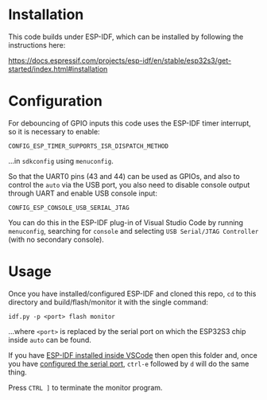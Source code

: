 # Installation
This code builds under ESP-IDF, which can be installed by following the instructions here:

https://docs.espressif.com/projects/esp-idf/en/stable/esp32s3/get-started/index.html#installation

# Configuration
For debouncing of GPIO inputs this code uses the ESP-IDF timer interrupt, so it is necessary to enable:

`CONFIG_ESP_TIMER_SUPPORTS_ISR_DISPATCH_METHOD`

...in `sdkconfig` using `menuconfig`.

So that the UART0 pins (43 and 44) can be used as GPIOs, and also to control the `auto` via the USB port, you also need to disable console output through UART and enable USB console input:

`CONFIG_ESP_CONSOLE_USB_SERIAL_JTAG`

You can do this in the ESP-IDF plug-in of Visual Studio Code by running `menuconfig`, searching for `console` and selecting `USB Serial/JTAG Controller` (with no secondary console).

# Usage
Once you have installed/configured ESP-IDF and cloned this repo, `cd` to this directory and build/flash/monitor it with the single command:

```
idf.py -p <port> flash monitor
```

...where `<port>` is replaced by the serial port on which the ESP32S3 chip inside `auto` can be found.

If you have [ESP-IDF installed inside VSCode](https://docs.espressif.com/projects/esp-idf/en/v4.2/esp32/get-started/vscode-setup.html) then open this folder and, once you have [configured the serial port](https://github.com/espressif/vscode-esp-idf-extension/?tab=readme-ov-file#using-the-esp-idf-extension-for-vscode), `ctrl-e` followed by `d` will do the same thing.

Press `CTRL ]` to terminate the monitor program.
